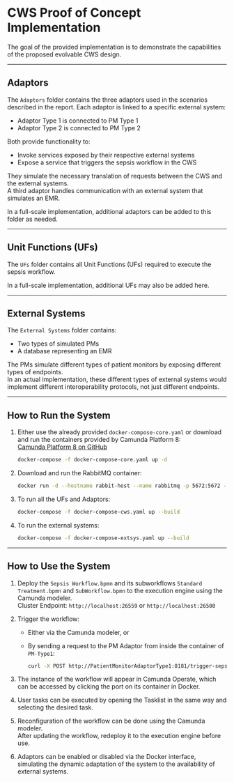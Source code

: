 # CWS Proof of Concept Implementation

The goal of the provided implementation is to demonstrate the capabilities of the proposed evolvable CWS design.

---

## Adaptors

The `Adaptors` folder contains the three adaptors used in the scenarios described in the report. Each adaptor is linked to a specific external system:

- Adaptor Type 1 is connected to PM Type 1
- Adaptor Type 2 is connected to PM Type 2

Both provide functionality to:
- Invoke services exposed by their respective external systems
- Expose a service that triggers the sepsis workflow in the CWS

They simulate the necessary translation of requests between the CWS and the external systems.  
A third adaptor handles communication with an external system that simulates an EMR.

In a full-scale implementation, additional adaptors can be added to this folder as needed.

---

## Unit Functions (UFs)

The `UFs` folder contains all Unit Functions (UFs) required to execute the sepsis workflow.

In a full-scale implementation, additional UFs may also be added here.

---

## External Systems

The `External Systems` folder contains:
- Two types of simulated PMs
- A database representing an EMR

The PMs simulate different types of patient monitors by exposing different types of endpoints.  
In an actual implementation, these different types of external systems would implement different interoperability protocols, not just different endpoints.

---

## How to Run the System

1. Either use the already provided `docker-compose-core.yaml` or download and run the containers provided by Camunda Platform 8:  
   [Camunda Platform 8 on GitHub](https://github.com/techbuzzblogs/camunda/tree/main/camunda-platform-8.0)

   ```bash
   docker-compose -f docker-compose-core.yaml up -d
   ```

2. Download and run the RabbitMQ container:

   ```bash
   docker run -d --hostname rabbit-host --name rabbitmq -p 5672:5672 -p 15672:15672 rabbitmq:3-management
   ```

3. To run all the UFs and Adaptors:

   ```bash
   docker-compose -f docker-compose-cws.yaml up --build
   ```

4. To run the external systems:

   ```bash
   docker-compose -f docker-compose-extsys.yaml up --build
   ```

---

## How to Use the System

1. Deploy the `Sepsis Workflow.bpmn` and its subworkflows `Standard Treatment.bpmn` and `SubWorkflow.bpmn` to the execution engine using the Camunda modeler.  
   Cluster Endpoint: `http://localhost:26559` or `http://localhost:26500`

2. Trigger the workflow:
   - Either via the Camunda modeler, or
   - By sending a request to the PM Adaptor from inside the container of `PM-Type1`:

     ```bash
     curl -X POST http://PatientMonitorAdaptorType1:8181/trigger-sepsis -H "Content-Type: application/json" -d '{"patientId": 1}'
     ```

3. The instance of the workflow will appear in Camunda Operate, which can be accessed by clicking the port on its container in Docker.

4. User tasks can be executed by opening the Tasklist in the same way and selecting the desired task.

5. Reconfiguration of the workflow can be done using the Camunda modeler.  
   After updating the workflow, redeploy it to the execution engine before use.

6. Adaptors can be enabled or disabled via the Docker interface, simulating the dynamic adaptation of the system to the availability of external systems.


[//]: # (Documentation:)

[//]: # ()
[//]: # (1&#41; Camunda8Application.java: The main Spring Boot application class responsible for bootstrapping the application and initializing all configured components and services. It includes the @EnableZeebeClient annotation to connect the application to the Zeebe broker.)

[//]: # ()
[//]: # (2&#41; TemperatureTake.java: Defines the logic for handling specific process tasks related to temperature monitoring. Interacts with RabbitMQ to publish messages to adaptors for requesting temperature from external systems)

[//]: # ()
[//]: # (3&#41; PMAdaptor.java &#40;Formerly TemperatureAdaptor.java&#41;: Acts as adaptow that listens to interested topics and sends Requests to PM. Same way once it has a response publish to specific topics the response data)

[//]: # ()
[//]: # (Dynamic BPMN Reconfiguration, Deployment and Execution)

[//]: # ()
[//]: # (1&#41; DynamicQueueManager.java: )

[//]: # (   1&#41; Provides functionlity for dynamic creation and deletion of message queues within RabbitMQ.)

[//]: # (   2&#41; Then the consumers producers use it to declare the routing keys and queues.)

[//]: # (   3&#41; It also creates the exchange )

[//]: # ()

[//]: # (application.properties: Configuration file containing settings related to the Spring Boot application, including Zeebe broker connection details, RabbitMQ settings, and other application-specific properties.)

[//]: # ()
[//]: # ()
[//]: # (service-task-session.bpmn: BPMN file defining a different workflow, potentially with service tasks requiring integration with external systems or automated processing.)

[//]: # ()
[//]: # (docker-compose.yaml: Configuration file defining services, networks, and dependencies for running the application with Docker, including Zeebe broker, RabbitMQ, and other components as containers.)


[//]: # (Current Idea:)

[//]: # ()
[//]: # (1&#41; Edit)

[//]: # (2&#41; Deploy)

[//]: # (   3&#41; Invoke-WebRequest -Uri "http://localhost:8080/process/deploy?filePath=src/main/resources/service-task-session.bpmn" -Method POST)

[//]: # (4&#41; Execute )

[//]: # (   5&#41; Manualy )

[//]: # (   6&#41; Automatically from PM &#40;not yet&#41; but simple executing: Invoke-WebRequest -Uri "http://localhost:8181/trigger-sepsis" -Method POST -Body &#40;@{ patientId = 1 } | ConvertTo-Json&#41; -ContentType "application/json" or from inside the PM adaptor container    curl -X POST http://localhost:8181/trigger-sepsis -H "Content-Type: application/json" -d '{"patientId": 1}')

[//]: # ()
[//]: # (      7&#41; Now the PM adaptor received request )

[//]: # (      8&#41; Publish sepsis.execution)

[//]: # (      9&#41; ProcessExecutor Listens and executes the process with the correc ID)

[//]: # (      10&#41; Service task is executed and calls TemperatureTaking)

[//]: # (      11&#41; Publish topic to the adaptor and recieving the temperature from a server like being the PM.)

[//]: # (      12&#41; Value is published to temperature.response to the TemperatureTakings)

[//]: # (      13&#41; Value goas back to the BPMN)
